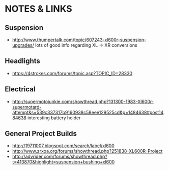 # NOTES & LINKS

## Suspension

- http://www.thumpertalk.com/topic/607243-xl600r-suspension-upgrades/
  lots of good info regarding XL -> XR conversions

## Headlights

- https://4strokes.com/forums/topic.asp?TOPIC_ID=28330

## Electrical

- http://supermotojunkie.com/showthread.php?131300-1983-Xl600r-supermotard-attempt&s=539c337317b9160938c58eee129525cd&p=1484638#post1484638
  interesting battery holder

## General Project Builds

- http://19711007.blogspot.com/search/label/xl600
- http://www.zrxoa.org/forums/showthread.php?251838-XL600R-Project
- http://advrider.com/forums/showthread.php?t=413870&highlight=suspension+bushing+xl600
